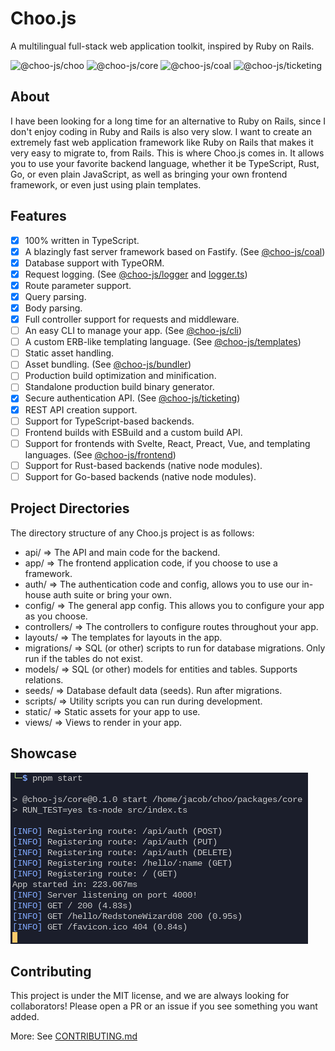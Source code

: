 # Choo.js

A multilingual full-stack web application toolkit, inspired by Ruby on Rails.

![@choo-js/choo](https://img.shields.io/npm/v/@choo-js/choo?label=%40choo-js%2Fchoo&style=flat-square)
![@choo-js/core](https://img.shields.io/npm/v/@choo-js/core?label=%40choo-js%2Fcore&style=flat-square)
![@choo-js/coal](https://img.shields.io/npm/v/@choo-js/coal?label=%40choo-js%2Fcoal&style=flat-square)
![@choo-js/ticketing](https://img.shields.io/npm/v/@choo-js/ticketing?label=%40choo-js%2Fticketing&style=flat-square)

## About

I have been looking for a long time for an alternative to Ruby on Rails, since I
don't enjoy coding in Ruby and Rails is also very slow. I want to create an
extremely fast web application framework like Ruby on Rails that makes it very
easy to migrate to, from Rails. This is where Choo.js comes in. It allows you
to use your favorite backend language, whether it be TypeScript, Rust, Go,
or even plain JavaScript, as well as bringing your own frontend framework, or
even just using plain templates.

## Features

- [x] 100% written in TypeScript.
- [x] A blazingly fast server framework based on Fastify. (See [@choo-js/coal](packages/coal/))
- [x] Database support with TypeORM.
- [x] Request logging. (See [@choo-js/logger](packages/logger/) and [logger.ts](packages/coal/src/middleware/logger.ts))
- [x] Route parameter support.
- [x] Query parsing.
- [x] Body parsing.
- [x] Full controller support for requests and middleware.
- [ ] An easy CLI to manage your app. (See [@choo-js/cli](packages/cli/))
- [ ] A custom ERB-like templating language. (See [@choo-js/templates](packages/templates/))
- [ ] Static asset handling.
- [ ] Asset bundling. (See [@choo-js/bundler](packages/bundler/))
- [ ] Production build optimization and minification.
- [ ] Standalone production build binary generator.
- [x] Secure authentication API. (See [@choo-js/ticketing](packages/ticketing/))
- [x] REST API creation support.
- [ ] Support for TypeScript-based backends.
- [ ] Frontend builds with ESBuild and a custom build API.
- [ ] Support for frontends with Svelte, React, Preact, Vue, and templating languages. (See [@choo-js/frontend](packages/frontend/))
- [ ] Support for Rust-based backends (native node modules).
- [ ] Support for Go-based backends (native node modules).

## Project Directories

The directory structure of any Choo.js project is as follows:

- api/ => The API and main code for the backend.
- app/ => The frontend application code, if you choose to use a framework.
- auth/ => The authentication code and config, allows you to use our in-house auth suite or bring your own.
- config/ => The general app config. This allows you to configure your app as you choose.
- controllers/ => The controllers to configure routes throughout your app.
- layouts/ => The templates for layouts in the app.
- migrations/ => SQL (or other) scripts to run for database migrations. Only run if the tables do not exist.
- models/ => SQL (or other) models for entities and tables. Supports relations.
- seeds/ => Database default data (seeds). Run after migrations.
- scripts/ => Utility scripts you can run during development.
- static/ => Static assets for your app to use.
- views/ => Views to render in your app.

## Showcase

![Feature Showcase](./profile/media/features.png)

## Contributing

This project is under the MIT license, and we are always looking for collaborators! Please open a PR or an issue if you see something you want added.

More: See [CONTRIBUTING.md](CONTRIBUTING.md)
